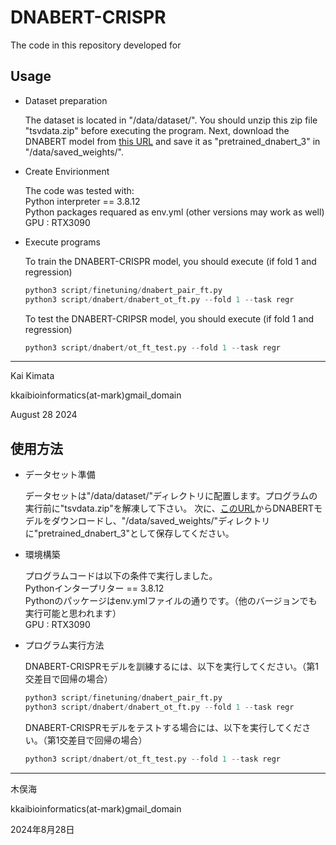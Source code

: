 # DNABERT-CRISPR

The code in this repository developed for 

## Usage

- Dataset preparation

    The dataset is located in "/data/dataset/". You should unzip this zip file "tsvdata.zip" before executing the program. 
    Next, download the DNABERT model from [this URL](https://huggingface.co/zhihan1996/DNA_bert_3/tree/main) and save it as "pretrained_dnabert_3" in "/data/saved_weights/".

- Create Envirionment

    The code was tested with:\
    Python interpreter == 3.8.12\
    Python packages requared as env.yml (other versions may work as well)\
    GPU : RTX3090

- Execute programs

    To train the DNABERT-CRISPR model, you should execute (if fold 1 and regression)
    ``` python
    python3 script/finetuning/dnabert_pair_ft.py
    python3 script/dnabert/dnabert_ot_ft.py --fold 1 --task regr
    ```

    To test the DNABERT-CRIPSR model, you should execute (if fold 1 and regression)
    ``` python
    python3 script/dnabert/ot_ft_test.py --fold 1 --task regr
    ```

-------------------------------------------------
Kai Kimata

kkaibioinformatics(at-mark)gmail_domain

August 28 2024


## 使用方法

- データセット準備

    データセットは"/data/dataset/"ディレクトリに配置します。プログラムの実行前に"tsvdata.zip"を解凍して下さい。
    次に、[このURL](https://huggingface.co/zhihan1996/DNA_bert_3/tree/main)からDNABERTモデルをダウンロードし、"/data/saved_weights/"ディレクトリに"pretrained_dnabert_3"として保存してください。

- 環境構築

    プログラムコードは以下の条件で実行しました。\
    Pythonインタープリター == 3.8.12\
    Pythonのパッケージはenv.ymlファイルの通りです。（他のバージョンでも実行可能と思われます）\
    GPU : RTX3090

- プログラム実行方法

    DNABERT-CRISPRモデルを訓練するには、以下を実行してください。（第1交差目で回帰の場合）
    ``` python
    python3 script/finetuning/dnabert_pair_ft.py
    python3 script/dnabert/dnabert_ot_ft.py --fold 1 --task regr
    ```

    DNABERT-CRISPRモデルをテストする場合には、以下を実行してください。（第1交差目で回帰の場合）
    ``` python
    python3 script/dnabert/ot_ft_test.py --fold 1 --task regr
    ```

-------------------------------------------------
木俣海

kkaibioinformatics(at-mark)gmail_domain

2024年8月28日
